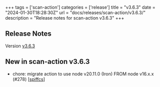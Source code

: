 +++
tags = ['scan-action']
categories = ['release']
title = "v3.6.3"
date = "2024-01-30T18:28:30Z"
url = "docs/releases/scan-action/v3.6.3/"
description = "Release notes for scan-action v3.6.3"
+++

## Release Notes

Version [v3.6.3](https://github.com/anchore/scan-action/releases/tag/v3.6.3)

## New in scan-action v3.6.3

- chore: migrate action to use node v20.11.0 (Iron) FROM node v16.x.x (#278) [[spiffcs](https://github.com/spiffcs)]
